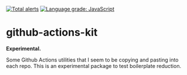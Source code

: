 [![Total alerts](https://img.shields.io/lgtm/alerts/g/harveyr/github-actions-kit.svg?logo=lgtm&logoWidth=18)](https://lgtm.com/projects/g/harveyr/github-actions-kit/alerts/)
[![Language grade: JavaScript](https://img.shields.io/lgtm/grade/javascript/g/harveyr/github-actions-kit.svg?logo=lgtm&logoWidth=18)](https://lgtm.com/projects/g/harveyr/github-actions-kit/context:javascript)

# github-actions-kit

**Experimental.**

Some Github Actions utilities that I seem to be copying and pasting into each
repo. This is an experimental package to test boilerplate reduction.
